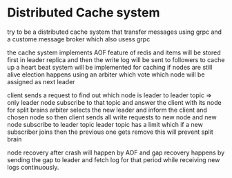 # Distributed Cache system
try to be a distributed cache system that transfer messages using grpc and a custome message broker which also usess grpc

the cache system implements AOF feature of redis and items will be stored first in leader replica and then the write log will be sent to followers to cache up
a heart beat system will be implemented for caching if nodes are still alive
election happens using an arbiter which vote which node will be assigned as next leader

client sends a request to find out which node is leader to leader topic => only leader node subscribe to that topic and answer the client with its node
for split brains arbiter selects the new leader and inform the client and chosen node so then client sends all write requests to new node and new node subscribe to leader topic
leader topic has a limit which if a new subscriber joins then the previous one gets remove this will prevent split brain

node recovery after crash will happen by AOF and gap recovery happens by sending the gap to leader and fetch log for that period while receiving new logs continuously.